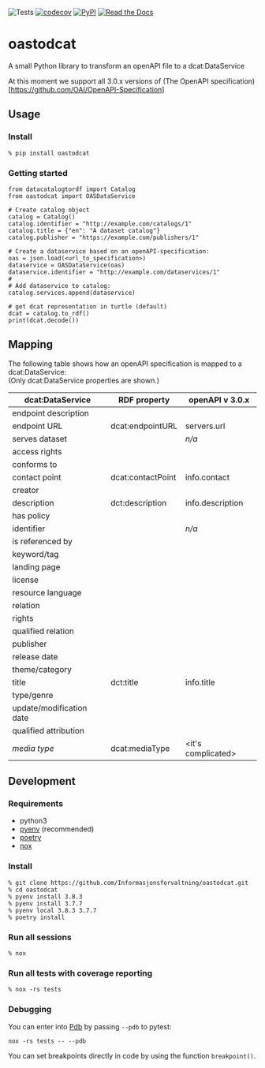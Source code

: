![Tests](https://github.com/Informasjonsforvaltning/oastodcat/workflows/Tests/badge.svg)
[![codecov](https://codecov.io/gh/Informasjonsforvaltning/oastodcat/branch/master/graph/badge.svg)](https://codecov.io/gh/Informasjonsforvaltning/oastodcat)
[![PyPI](https://img.shields.io/pypi/v/oastodcat.svg)](https://pypi.org/project/oastodcat/)
[![Read the Docs](https://readthedocs.org/projects/oastodcat/badge/)](https://oastodcat.readthedocs.io/)
# oastodcat

A small Python library to transform an openAPI file to a dcat:DataService

At this moment we support all 3.0.x versions of (The OpenAPI specification)[https://github.com/OAI/OpenAPI-Specification]

## Usage
### Install
```
% pip install oastodcat
```
### Getting started
```
from datacatalogtordf import Catalog
from oastodcat import OASDataService

# Create catalog object
catalog = Catalog()
catalog.identifier = "http://example.com/catalogs/1"
catalog.title = {"en": "A dataset catalog"}
catalog.publisher = "https://example.com/publishers/1"

# Create a dataservice based on an openAPI-specification:
oas = json.load(<url_to_specification>)
dataservice = OASDataService(oas)
dataservice.identifier = "http://example.com/dataservices/1"
#
# Add dataservice to catalog:
catalog.services.append(dataservice)

# get dcat representation in turtle (default)
dcat = catalog.to_rdf()
print(dcat.decode())
```

## Mapping
The following table shows how an openAPI specification is mapped to a dcat:DataService:  
(Only dcat:DataService properties are shown.)

| dcat:DataService         | RDF property      | openAPI v 3.0.x    |
| ------------------------ | ----------------- | ------------------ |
| endpoint description     |                   | <url to spec>      |
| endpoint URL             | dcat:endpointURL  | servers.url        |
| serves dataset           |                   | _n/a_              |
| access rights            |                   |                    |
| conforms to              |                   |                    |
| contact point            | dcat:contactPoint | info.contact       |
| creator                  |                   |                    |
| description              | dct:description   | info.description   |
| has policy               |                   |                    |
| identifier               |                   | _n/a_              |
| is referenced by         |                   |                    |
| keyword/tag              |                   |                    |
| landing page             |                   |                    |
| license                  |                   |                    |
| resource language        |                   |                    |
| relation                 |                   |                    |
| rights                   |                   |                    |
| qualified relation       |                   |                    |
| publisher                |                   |                    |
| release date             |                   |                    |
| theme/category           |                   |                    |
| title                    | dct:title         | info.title         |
| type/genre               |                   |                    |
| update/modification date |                   |                    |
| qualified attribution    |                   |                    |
| _media type_             | dcat:mediaType    | <it's complicated> |

## Development
### Requirements
- python3
- [pyenv](https://github.com/pyenv/pyenv) (recommended)
- [poetry](https://python-poetry.org/)
- [nox](https://nox.thea.codes/en/stable/)

### Install
```
% git clone https://github.com/Informasjonsforvaltning/oastodcat.git
% cd oastodcat
% pyenv install 3.8.3
% pyenv install 3.7.7
% pyenv local 3.8.3 3.7.7
% poetry install
```
### Run all sessions
```
% nox
```
### Run all tests with coverage reporting
```
% nox -rs tests
```
### Debugging
You can enter into [Pdb](https://docs.python.org/3/library/pdb.html) by passing `--pdb` to pytest:
```
nox -rs tests -- --pdb
```
You can set breakpoints directly in code by using the function `breakpoint()`.

